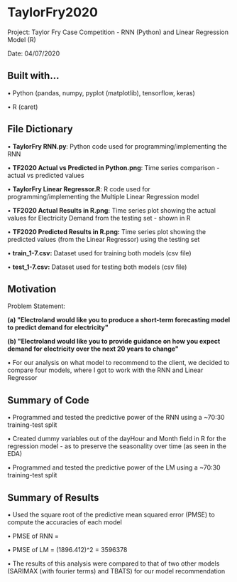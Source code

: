 # TaylorFry2020

Project: Taylor Fry Case Competition - RNN (Python) and Linear Regression Model (R)

Date: 04/07/2020

## Built with...

• Python (pandas, numpy, pyplot (matplotlib), tensorflow, keras)

• R (caret)

## File Dictionary

• <b>TaylorFry RNN.py</b>: Python code used for programming/implementing the RNN

• <b>TF2020 Actual vs Predicted in Python.png</b>: Time series comparison - actual vs predicted values

• <b>TaylorFry Linear Regressor.R</b>: R code used for programming/implementing the Multiple Linear Regression model

• <b>TF2020 Actual Results in R.png:</b> Time series plot showing the actual values for Electricity Demand from the testing set - shown in R

• <b>TF2020 Predicted Results in R.png:</b> Time series plot showing the predicted values (from the Linear Regressor) using the testing set

• <b>train_1-7.csv:</b> Dataset used for training both models (csv file)

• <b>test_1-7.csv:</b> Dataset used for testing both models (csv file)

## Motivation 

Problem Statement:

<b>(a) "Electroland would like you to produce a short-term forecasting model to predict demand for electricity"</b>

<b>(b) "Electroland would like you to provide guidance on how you expect demand for electricity over the next 20 years to change"</b>

  • For our analysis on what model to recommend to the client, we decided to compare four models, where I got to work with the RNN and Linear Regressor
  
## Summary of Code
  
  • Programmed and tested the predictive power of the RNN using a ~70:30 training-test split
  
  • Created dummy variables out of the dayHour and Month field in R for the regression model - as to preserve the seasonality over time (as seen in the EDA)
  
  • Programmed and tested the predictive power of the LM using a ~70:30 training-test split
  
## Summary of Results
  • Used the square root of the predictive mean squared error (PMSE) to compute the accuracies of each model
  
  • PMSE of RNN = 
  
  • PMSE of LM = (1896.412)^2 = 3596378
  
  • The results of this analysis were compared to that of two other models (SARIMAX (with fourier terms) and TBATS) for our model recommendation
